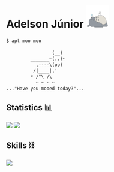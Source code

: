 # Adelson Júnior <img width="60" height="60" src=https://raw.githubusercontent.com/adelsonsljunior/adelsonsljunior/main/imgs/totoro.gif>

~~~
$ apt moo moo

                 (__)  
         _______~(..)~ 
           ,----\(oo) 
          /|____|,'    
         * /"\ /\   
           ~ ~ ~ ~     
..."Have you mooed today?"...
~~~



## Statistics 📊

![](http://github-profile-summary-cards.vercel.app/api/cards/stats?username=adelsonsljunior&theme=nord_dark)
![](http://github-profile-summary-cards.vercel.app/api/cards/repos-per-language?username=adelsonsljunior&theme=nord_dark&exclude=html,js,bat,c)

## Skills ⛓️

<img src="https://skillicons.dev/icons?i=linux,bash,git,github,githubactions,docker,kubernetes,python,java,mysql,postgres,mongodb," />
